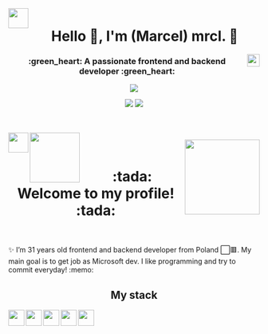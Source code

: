 <span align="center">

<img align="left" width="40px" src="./assets/img/pablo-34.gif" />
<h1>Hello 👋, I'm (Marcel) mrcl. 🚀</h1>
<img align="right" width="25px" src="./assets/img/pablo-28.gif" />
<h3>:green_heart: A passionate frontend and backend developer :green_heart:</h3>


<div align="center"> 

![](http://github-profile-summary-cards.vercel.app/api/cards/profile-details?username=marcelolszewski&theme=dracula)

![](http://github-profile-summary-cards.vercel.app/api/cards/stats?username=marcelolszewski&theme=dracula) ![](http://github-profile-summary-cards.vercel.app/api/cards/most-commit-language?username=marcelolszewski&theme=dracula)
</div>
 
 
 <br /><br/>
<img align="left" width="40px" src="./assets/img/pablo-34.gif" />
<img align="left" width="100px" src="./assets/img/pablo-4.gif" />

<img align="right" width="150px" src="./assets/img/pablo-16.gif" />
<br />
<h1>:tada: Welcome to my profile! :tada:</h1>
</span>
<span align="center">
<br />
</span><span align="center">
<br />
 ✨ I’m 31 years old frontend and backend developer from Poland ⬜🟥. My main goal is to get job as Microsoft dev. I like programming and try to commit everyday! :memo:
<br />
  
</span><span align="center">
 <div align="center"> 
  
  
 

</div>

## My stack
  <center>
<img align="left" height="32px" src="https://camo.githubusercontent.com/6cf9abe9d706421df40ff4feff208a5728df2b77f9eb21f24d09df00a0d69203/68747470733a2f2f696d672e736869656c64732e696f2f62616467652f547970655363726970742d3030374143433f7374796c653d666f722d7468652d6261646765266c6f676f3d74797065736372697074266c6f676f436f6c6f723d7768697465" />
<img align="left" height="32px" src="https://camo.githubusercontent.com/268ac512e333b69600eb9773a8f80b7a251f4d6149642a50a551d4798183d621/68747470733a2f2f696d672e736869656c64732e696f2f62616467652f52656163742d3230323332413f7374796c653d666f722d7468652d6261646765266c6f676f3d7265616374266c6f676f436f6c6f723d363144414642" />
  <img align="left" height="32px" src="https://camo.githubusercontent.com/3a092edcd6d57d9bd83ad74ba2cce29b6963102d3aa479817b75bcd60a304aab/68747470733a2f2f696d672e736869656c64732e696f2f62616467652f6e6578742532306a732d3030303030303f7374796c653d666f722d7468652d6261646765266c6f676f3d6e657874646f746a73266c6f676f436f6c6f723d7768697465" />
  <img align="left" height="32px" src="https://camo.githubusercontent.com/e9b080a6541e5355827ea91b6a0302cbbc54af4705b0c6b0f1561a0957ced2fb/68747470733a2f2f696d672e736869656c64732e696f2f62616467652f5461696c77696e645f4353532d3338423241433f7374796c653d666f722d7468652d6261646765266c6f676f3d7461696c77696e642d637373266c6f676f436f6c6f723d7768697465" />
  <img align="left" height="32px" src="https://camo.githubusercontent.com/2fae549118710fd8284be62292b9e9a6cdd561cb50d46f35938b08dc3fc2c4e7/68747470733a2f2f696d672e736869656c64732e696f2f62616467652f56657263656c2d3030303030303f7374796c653d666f722d7468652d6261646765266c6f676f3d76657263656c266c6f676f436f6c6f723d7768697465" />
 </center>
  
